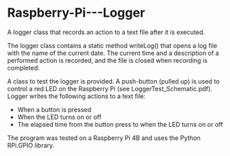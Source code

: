 # Raspberry-Pi---Logger
A logger class that records an action to a text file after it is executed.

The logger class contains a static method writeLog() that opens a log file with the name of the current date. The current time and a description of a performed action is recorded, and the file is closed when recording is completed.

A class to test the logger is provided. A push-button (pulled up) is used to control a red LED on the Raspberry Pi (see LoggerTest_Schematic.pdf). Logger writes the following actions to a text file:
 - When a button is pressed
 - When the LED turns on or off
 - The elapsed time from the button press to when the LED turns on or off
 
 The program was tested on a Raspberry Pi 4B and uses the Python RPi.GPIO library.
 
 
